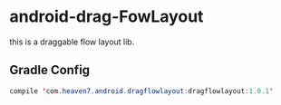 # android-drag-FowLayout
this is a draggable flow layout lib.


## Gradle Config
```java
compile 'com.heaven7.android.dragflowlayout:dragflowlayout:1.0.1'
```
